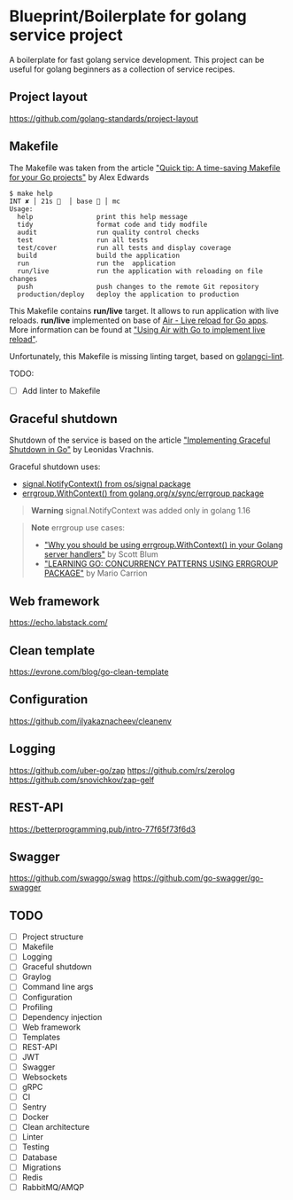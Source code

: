 # Blueprint/Boilerplate for golang service project

A boilerplate for fast golang service development. 
This project can be useful for golang beginners as a collection of service recipes.

## Project layout
https://github.com/golang-standards/project-layout

## Makefile
The Makefile was taken from the article 
["Quick tip: A time-saving Makefile for your Go projects"](https://www.alexedwards.net/blog/a-time-saving-makefile-for-your-go-projects)
by Alex Edwards

```shell
$ make help                                                                                                                          INT ✘ │ 21s   │ base 🐍 │ mc 
Usage:
  help                print this help message
  tidy                format code and tidy modfile
  audit               run quality control checks
  test                run all tests
  test/cover          run all tests and display coverage
  build               build the application
  run                 run the  application
  run/live            run the application with reloading on file changes
  push                push changes to the remote Git repository
  production/deploy   deploy the application to production
```
This Makefile contains **run/live** target. It allows to run application with live reloads.
**run/live** implemented on base of 
[Air - Live reload for Go apps](https://github.com/cosmtrek/air). More information can be found at 
["Using Air with Go to implement live reload"](https://blog.logrocket.com/using-air-go-implement-live-reload/).

Unfortunately, this Makefile is missing linting target, based on [golangci-lint](https://github.com/golangci/golangci-lint).

TODO:
- [ ] Add linter to Makefile 

## Graceful shutdown
Shutdown of the service is based on the article 
["Implementing Graceful Shutdown in Go"](https://www.rudderstack.com/blog/implementing-graceful-shutdown-in-go/) 
by Leonidas Vrachnis.

Graceful shutdown uses:
* [signal.NotifyContext() from os/signal package](https://pkg.go.dev/os/signal#NotifyContext) 
* [errgroup.WithContext() from golang.org/x/sync/errgroup package](https://pkg.go.dev/golang.org/x/sync/errgroup#WithContext)

> **Warning**
> signal.NotifyContext was added only in golang 1.16

> **Note**
> errgroup use cases:
> * ["Why you should be using errgroup.WithContext() in your Golang server handlers"](https://www.fullstory.com/blog/why-errgroup-withcontext-in-golang-server-handlers/)
> by Scott Blum
> * ["LEARNING GO: CONCURRENCY PATTERNS USING ERRGROUP PACKAGE"](https://mariocarrion.com/2021/09/03/learning-golang-concurrency-patterns-errgroup-package.html)
> by Mario Carrion

## Web framework
https://echo.labstack.com/

## Clean template
https://evrone.com/blog/go-clean-template

## Configuration
https://github.com/ilyakaznacheev/cleanenv

## Logging
https://github.com/uber-go/zap
https://github.com/rs/zerolog
https://github.com/snovichkov/zap-gelf

## REST-API
https://betterprogramming.pub/intro-77f65f73f6d3

## Swagger
https://github.com/swaggo/swag
https://github.com/go-swagger/go-swagger

## TODO
- [ ] Project structure
- [ ] Makefile
- [ ] Logging
- [ ] Graceful shutdown
- [ ] Graylog
- [ ] Command line args
- [ ] Configuration
- [ ] Profiling
- [ ] Dependency injection
- [ ] Web framework
- [ ] Templates
- [ ] REST-API
- [ ] JWT
- [ ] Swagger
- [ ] Websockets
- [ ] gRPC
- [ ] CI
- [ ] Sentry
- [ ] Docker
- [ ] Clean architecture
- [ ] Linter
- [ ] Testing
- [ ] Database
- [ ] Migrations
- [ ] Redis
- [ ] RabbitMQ/AMQP
